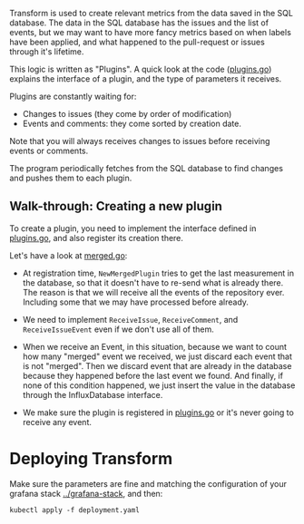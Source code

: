 Transform is used to create relevant metrics from the data saved in the SQL
database. The data in the SQL database has the issues and the list of events,
but we may want to have more fancy metrics based on when labels have been
applied, and what happened to the pull-request or issues through it's lifetime.

This logic is written as "Plugins". A quick look at the code ([plugins.go]())
explains the interface of a plugin, and the type of parameters it receives.

Plugins are constantly waiting for:
- Changes to issues (they come by order of modification)
- Events and comments: they come sorted by creation date.

Note that you will always receives changes to issues before receiving events or
comments.

The program periodically fetches from the SQL database to find changes and
pushes them to each plugin.

Walk-through: Creating a new plugin
-----------------------------------

To create a plugin, you need to implement the interface defined in
[plugins.go](), and also register its creation there.

Let's have a look at [merged.go]():

- At registration time, `NewMergedPlugin` tries to get the last measurement in
  the database, so that it doesn't have to re-send what is already there. The
  reason is that we will receive all the events of the repository ever. Including
  some that we may have processed before already.

- We need to implement `ReceiveIssue`, `ReceiveComment`, and `ReceiveIssueEvent`
  even if we don't use all of them.

- When we receive an Event, in this situation, because we want to count how many
  "merged" event we received, we just discard each event that is not
  "merged". Then we discard event that are already in the database because they
  happened before the last event we found. And finally, if none of this
  condition happened, we just insert the value in the database through the
  InfluxDatabase interface.

- We make sure the plugin is registered in [plugins.go]() or it's never going to
  receive any event.

Deploying Transform
===================

Make sure the parameters are fine and matching the configuration of your grafana
stack [../grafana-stack](), and then:
```
kubectl apply -f deployment.yaml
```
